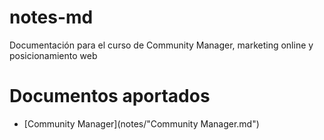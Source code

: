 # notes-md
Documentación para el curso de Community Manager, marketing online y posicionamiento web

# Documentos aportados
- [Community Manager](notes/"Community Manager.md")
